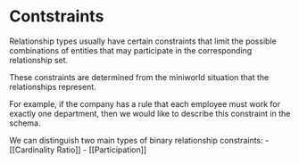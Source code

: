 # Contstraints

Relationship types usually have certain constraints that limit the possible combinations of entities that may participate in the corresponding relationship set.

These constraints are determined from the miniworld situation that the relationships represent.

For example, if the company has a rule that each employee must work for exactly one department, then we would like to describe this constraint in the schema.

We can distinguish two main types of binary relationship constraints:
		- [[Cardinality Ratio]]
		- [[Participation]]